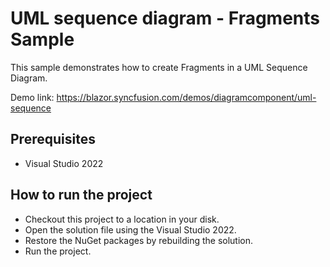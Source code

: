 # UML sequence diagram - Fragments Sample

This sample demonstrates how to create Fragments in a UML Sequence Diagram.

Demo link:
https://blazor.syncfusion.com/demos/diagramcomponent/uml-sequence

## Prerequisites

* Visual Studio 2022

## How to run the project

* Checkout this project to a location in your disk.
* Open the solution file using the Visual Studio 2022.
* Restore the NuGet packages by rebuilding the solution.
* Run the project.
